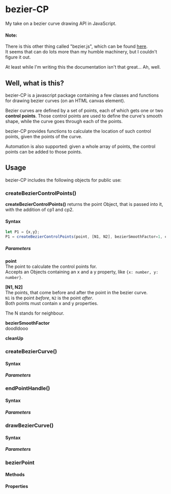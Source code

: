 # bezier-CP
My take on a bezier curve drawing API in JavaScript.



#### Note:
There is this other thing called "bezier.js", which can be found [here](https://pomax.github.io/bezierjs/).  
It seems that can do lots more than my humble machinery, but I couldn't figure it out.

At least while I'm writing this the documentation isn't that great... Ah, well.



## Well, what is this?
bezier-CP is a javascript package containing a few classes and functions for drawing bezier curves (on an HTML canvas element).

Bezier curves are defined by a set of points, each of which gets one or two **control points**. Those control points are used
to define the curve's smooth shape, while the curve goes through each of the points.

bezier-CP provides functions to calculate the location of such control points, given the points of the curve.

Automation is also supported: given a whole array of points, the control points can be added to those points.


## Usage

bezier-CP includes the following objects for public use:

### createBezierControlPoints()
**createBezierControlPoints()** returns the point Object, that is passed into it, with the addition of cp1 and cp2.

#### Syntax
```javascript
let P1 = {x,y};
P1 = createBezierControlPoints(point, [N1, N2], bezierSmoothFactor=1, cleanUp=true);
```
##### Parameters
**point**  
The point to calculate the control points for.  
Accepts an Objects containing an x and a y property, like `{x: number, y: number}`.

**[N1, N2]**  
The points, that come before and after the point in the bezier curve.  
`N1` is the point *before*, `N2` is the point *after*.  
Both points must contain x and y properties.

The N stands for neighbour.  

**bezierSmoothFactor**  
doodldooo

**cleanUp**  


### createBezierCurve()
#### Syntax

##### Parameters


### endPointHandle()
#### Syntax

##### Parameters


### drawBezierCurve()
#### Syntax

##### Parameters

### bezierPoint
#### Methods
#### Properties
